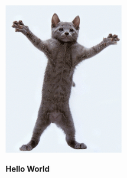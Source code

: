 ![Created GIF](https://github.com/ALS-Engineer/ALS-Engineer/blob/master/giphy.gif?raw=true)

## Hello World
